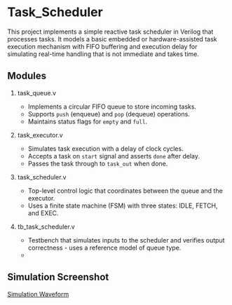 # Task_Scheduler
This project implements a simple reactive task scheduler in Verilog that processes tasks. It models a basic embedded or hardware-assisted task execution mechanism with FIFO buffering and execution delay for simulating real-time handling that is not immediate and takes time.

Modules
-------

1. task_queue.v
   - Implements a circular FIFO queue to store incoming tasks.
   - Supports `push` (enqueue) and `pop` (dequeue) operations.
   - Maintains status flags for `empty` and `full`.

2. task_executor.v
   - Simulates task execution with a delay of clock cycles.
   - Accepts a task on `start` signal and asserts `done` after delay.
   - Passes the task through to `task_out` when done.

3. task_scheduler.v
   - Top-level control logic that coordinates between the queue and the executor.
   - Uses a finite state machine (FSM) with three states: IDLE, FETCH, and EXEC.

4. tb_task_scheduler.v
   - Testbench that simulates inputs to the scheduler and verifies output correctness - uses a reference model of queue type.
   - 
Simulation Screenshot
---------------------

[Simulation Waveform](https://github.com/hitechzex/Task_Scheduler/blob/main/simulation_screenshot.png?raw=true)
